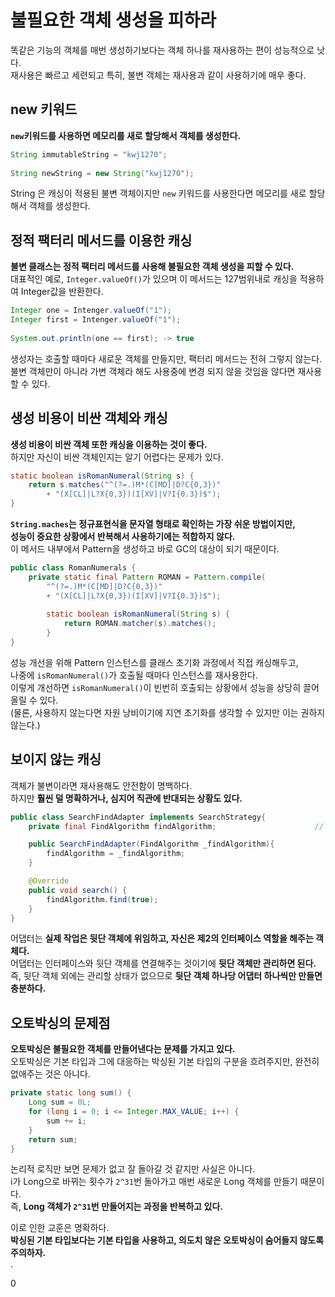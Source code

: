 # 불필요한 객체 생성을 피하라   
똑같은 기능의 객체를 매번 생성하기보다는 객체 하나를 재사용하는 편이 성능적으로 낫다.       
재사용은 빠르고 세련되고 특히, 불변 객체는 재사용과 같이 사용하기에 매우 좋다.        
  
## new 키워드   
**`new`키워드를 사용하면 메모리를 새로 할당해서 객체를 생성한다.**       
   
```java
String immutableString = "kwj1270";
    
String newString = new String("kwj1270");  
```  
String 은 캐싱이 적용된 불변 객체이지만 `new` 키워드를 사용한다면 메모리를 새로 할당해서 객체를 생성한다.      
       
## 정적 팩터리 메서드를 이용한 캐싱        
**불변 클래스는 정적 팩터리 메서드를 사용해 불필요한 객체 생성을 피할 수 있다.**          
대표적인 예로, `Integer.valueOf()`가 있으며 이 메서드는 127범위내로 캐싱을 적용하여 Integer값을 반환한다.    

```java
Integer one = Intenger.valueOf("1");
Integer first = Intenger.valueOf("1");
  
System.out.println(one == first); -> true    
```

생성자는 호출할 때마다 새로운 객체를 만들지만, 팩터리 메서드는 전혀 그렇지 않는다.         
불변 객체만이 아니라 가변 객체라 해도 사용중에 변경 되지 않을 것임을 않다면 재사용할 수 있다.     
    
## 생성 비용이 비싼 객체와 캐싱     
**생성 비용이 비싼 객체 또한 캐싱을 이용하는 것이 좋다.**     
하지만 자신이 비싼 객체인지는 알기 어렵다는 문제가 있다.    
```java
static boolean isRomanNumeral(String s) {
    return s.matches("^(?=.)M*(C[MD]|D?C{0,3})"    
        + "(X[CL]|L?X{0,3})(I[XV]|V?I{0.3})$");
}
```
      
**`String.maches`는 정규표현식을 문자열 형태로 확인하는 가장 쉬운 방법이지만,    
성능이 중요한 상황에서 반복해서 사용하기에는 적합하지 않다.**   
이 메서드 내부에서 Pattern을 생성하고 바로 GC의 대상이 되기 때문이다.    

```java
public class RomanNumerals {
    private static final Pattern ROMAN = Pattern.compile(
        "^(?=.)M*(C[MD]|D?C{0,3})"    
        + "(X[CL]|L?X{0,3})(I[XV]|V?I{0.3})$");
        
        static boolean isRomanNumeral(String s) {
            return ROMAN.matcher(s).matches();
        }
}
```
성능 개선을 위해 Pattern 인스턴스를 클래스 초기화 과정에서 직접 캐싱해두고,         
나중에 `isRomanNumeral()`가 호출될 때마다 인스턴스를 재사용한다.             
이렇게 개선하면 `isRomanNumeral()`이 빈번히 호출되는 상황에서 성능을 상당히 끌어올릴 수 있다.             
(물론, 사용하지 않는다면 자원 낭비이기에 지연 초기화를 생각할 수 있지만 이는 권하지 않는다.)       
    
## 보이지 않는 캐싱   
객체가 불변이라면 재사용해도 안전함이 명백하다.            
하지만 **훨씬 덜 명확하거나, 심지어 직관에 반대되는 상황도 있다.**          

```java
public class SearchFindAdapter implements SearchStrategy{
    private final FindAlgorithm findAlgorithm;                      // 뒷단 객체  

    public SearchFindAdapter(FindAlgorithm _findAlgorithm){
        findAlgorithm = _findAlgorithm; 
    }

    @Override
    public void search() {        
        findAlgorithm.find(true);
    }
}
```   
어댑터는 **실제 작업은 뒷단 객체에 위임하고, 자신은 제2의 인터페이스 역할을 해주는 객체다.**    
어댑터는 인터페이스와 뒷단 객체를 연결해주는 것이기에 **뒷단 객체만 관리하면 된다.**            
즉, 뒷단 객체 외에는 관리할 상태가 없으므로 **뒷단 객체 하나당 어댑터 하나씩만 만들면 충분하다.**         
                 
## 오토박싱의 문제점  
**오토박싱은 불필요한 객체를 만들어낸다는 문제를 가지고 있다.**   
오토박싱은 기본 타입과 그에 대응하는 박싱된 기본 타입의 구분을 흐려주지만, 완전히 없애주는 것은 아니다.      

```java
private static long sum() {
    Long sum = 0L;
    for (long i = 0; i <= Integer.MAX_VALUE; i++) {
        sum += i;
    }
    return sum;
}
```
논리적 로직만 보면 문제가 없고 잘 돌아갈 것 같지만 사실은 아니다.       
i가 Long으로 바뀌는 횟수가 `2^31`번 돌아가고 매번 새로운 Long 객체를 만들기 때문이다.      
즉, **Long 객체가 `2^31`번 만들어지는 과정을 반복하고 있다.**       
        
이로 인한 교훈은 명확하다.       
**박싱된 기본 타입보다는 기본 타입을 사용하고, 의도치 않은 오토박싱이 숨어들지 않도록 주의하자.**        
.



0 











